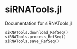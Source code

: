 # siRNATools.jl

Documentation for siRNATools.jl

```@docs
siRNATools.download_RefSeq()
siRNATools.process_RefSeq()
siRNATools.save_RefSeq()
```